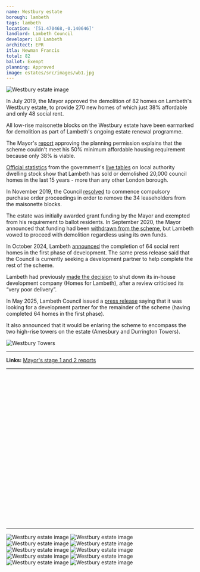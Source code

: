 ```yaml
---
name: Westbury estate 
borough: lambeth
tags: lambeth
location: '[51.470468,-0.140646]'
landlord: Lambeth Council
developer: LB Lambeth
architect: EPR
itla: Newman Francis
total: 82
ballot: Exempt
planning: Approved
image: estates/src/images/wb1.jpg
---
```

![Westbury estate image](src/images/wb1.jpg)

In July 2019, the Mayor approved the demolition of 82 homes on Lambeth's Westbury estate, to provide 270 new homes of which just 38% affordable and only 48 social rent.

All low-rise maisonette blocks on the Westbury estate have been earmarked for demolition as part of Lambeth's ongoing estate renewal programme.

The Mayor's [report](https://www.london.gov.uk/sites/default/files/public%3A//public%3A//PAWS/media_id_469670///westbury_estate_report.pdf) approving the planning permission explains that the scheme couldn't meet his 50% minimum affordable housing requirement because only 38% is viable. 

[Official statistics](https://www.gov.uk/government/uploads/system/uploads/attachment_data/file/674346/LT_116.xlsx) from the government's [live tables](https://www.gov.uk/government/statistical-data-sets/live-tables-on-dwelling-stock-including-vacants) on local authority dwelling stock show that Lambeth has sold or demolished 20,000 council homes in the last 15 years - more than any other London borough.

In November 2019, the Council [resolved](https://moderngov.lambeth.gov.uk/mgIssueHistoryHome.aspx?IId=56827&PlanId=831&RPID=0) to commence compulsory purchase order proceedings in order to remove the 34 leaseholders from the maisonette blocks.

The estate was initially awarded grant funding by the Mayor and exempted from his requirement to ballot residents. In September 2020, the Mayor announced that funding had been [withdrawn from the scheme](https://www.insidehousing.co.uk/news/news/gla-funding-withdrawn-for-three-major-council-estate-regeneration-schemes-68045), but Lambeth vowed to proceed with demolition regardless using its own funds.

In October 2024, Lambeth [announced](https://love.lambeth.gov.uk/lambeth-plans-for-westbury-estate-renewal-progresses/) the completion of 64 social rent homes in the first phase of development. The same press release said that the Council is currently seeking a development partner to help complete the rest of the scheme. 

Lambeth had previously [made the decision](https://www.insidehousing.co.uk/news/london-council-plans-to-deliver-at-least-500-new-homes-by-2030-85865) to shut down its in-house development company (Homes for Lambeth), after a review criticised its “very poor delivery”.

In May 2025, Lambeth Council issued a [press release](https://love.lambeth.gov.uk/lambeth-an-extra-300-new-homes-could-be-added-to-council-estate/) saying that it was looking for a development partner for the remainder of the scheme (having completed 64 homes in the first phase). 

It also announced that it would be enlaring the scheme to encompass the two high-rise towers on the estate (Amesbury and Durrington Towers).

![Westbury Towers](https://love.lambeth.gov.uk/wp-content/uploads/2025/05/Westbury-Towers-e1746095951802.png)

---

__Links:__
[Mayor's stage 1 and 2 reports](https://www.london.gov.uk/sites/default/files/public%3A//public%3A//PAWS/media_id_469670///westbury_estate_report.pdf)

---

<!------------THE CODE BELOW RENDERS THE MAP - DO NOT EDIT! ---------------------------->

<div id="map" style="width: 100%; height: 400px;"></div>

<script>
  var map = L.map('map').setView({{ location }}, 13);
  L.tileLayer('https://tile.openstreetmap.org/{z}/{x}/{y}.png', {
  maxZoom: 19,
attribution: '&copy; <a href="http://www.openstreetmap.org/copyright">OpenStreetMap</a>'
}).addTo(map);
var circle = L.circle({{ location }}, {
    color: 'red',
    fillColor: '#f03',
    fillOpacity: 0.5,
    radius: 500
}).addTo(map);
</script>

---

 ![Westbury estate image](src/images/wb2.jpg)
  ![Westbury estate image](src/images/wb3.jpg)
  ![Westbury estate image](src/images/wb4.jpg)
  ![Westbury estate image](src/images/wb5.jpg)
  ![Westbury estate image](src/images/wb6.jpg)
  ![Westbury estate image](src/images/wb7.jpg)
  ![Westbury estate image](src/images/wb8.jpg)
  ![Westbury estate image](src/images/wb9.jpg)
  ![Westbury estate image](src/images/wb10.jpg)
  ![Westbury estate image](src/images/wb11.jpg)


